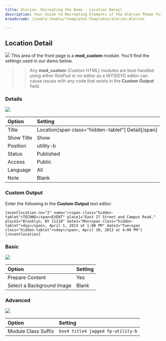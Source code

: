 ```yaml
---
title: Alerion: Recreating the Demo - Location Detail
description: Your Guide to Recreating Elements of the Alerion Theme for Joomla
breadcrumb: /joomla:Joomla/!templates:Templates/alerion:Alerion

---
```


Location Detail
-----
![][demo]
This area of the front page is a **mod_custom** module. You'll find the settings used in our demo below.

>> Any **mod_custom** (Custom HTML) modules are best handled using either RokPad or no editor as a WYSISYG editor can cause issues with any code that exists in the **Custom Output** field.

### Details
![][demo2]

| Option     | Setting                                            |  
| :--------- | :------------------------------------------------- |  
| Title      | Location[span class="hidden-tablet"] Detail[/span] |  
| Show Title | Show                                               |  
| Position   | utility-b                                          |  
| Status     | Published                                          |  
| Access     | Public                                             |  
| Language   | All                                                |  
| Note       | Blank                                              |  

### Custom Output
Enter the following in the **Custom Output** text editor.

~~~
[eventlocation no="2" name="/<span class="hidden-tablet">TECHNO</span>EVENT" place1="East 27 Street and Campus Road," place2="Brooklyn, NY 11210" date1="Mon<span class="hidden-tablet">day</span>, April 1, 2013 at 1:00 PM" date2="Tue<span class="hidden-tablet">sday</span>, April 30, 2013 at 4:00 PM"][/eventlocation]
~~~

### Basic
![][demo3]

| Option                    | Setting |  
| :------------------------ | :------ |  
| Prepare Content           | Yes     |  
| Select a Background Image | Blank   |

### Advanced
![][demo4]

| Option              | Setting                           |  
| :------------------ | :-------------------------------- |  
| Module Class Suffix | `box4 title4 jagged fp-utility-b` |  

[demo]: assets/demo_5.jpeg
[demo2]: assets/location_1.jpeg
[demo3]: assets/location_2.jpeg
[demo4]: assets/location_3.jpeg